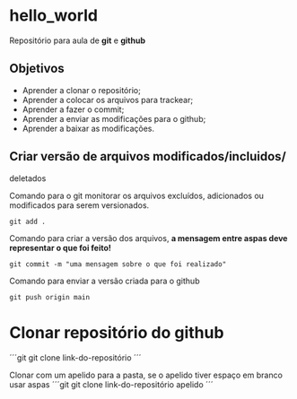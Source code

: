 # hello_world
Repositório para aula de **git** e **github**

## Objetivos

* Aprender a clonar o repositório;
* Aprender a colocar os arquivos para trackear;
* Aprender a fazer o commit;
* Aprender a enviar as modificações para o github;
* Aprender a baixar as modificações.

## Criar versão de arquivos modificados/incluidos/
deletados

Comando para o git monitorar os arquivos excluídos,
adicionados ou modificados para serem versionados. 

```git 
git add . 
``` 

Comando para criar a versão dos arquivos, **a mensagem 
entre aspas deve representar o que foi feito!**

```git 
git commit -m "uma mensagem sobre o que foi realizado"
``` 

Comando para enviar a versão criada para o github
```git 
git push origin main 
``` 

# Clonar repositório do github

´´´git
    git clone link-do-repositório
´´´

Clonar com um apelido para a pasta,
se o apelido tiver espaço em branco usar aspas
´´´git
    git clone link-do-repositório apelido
´´´
